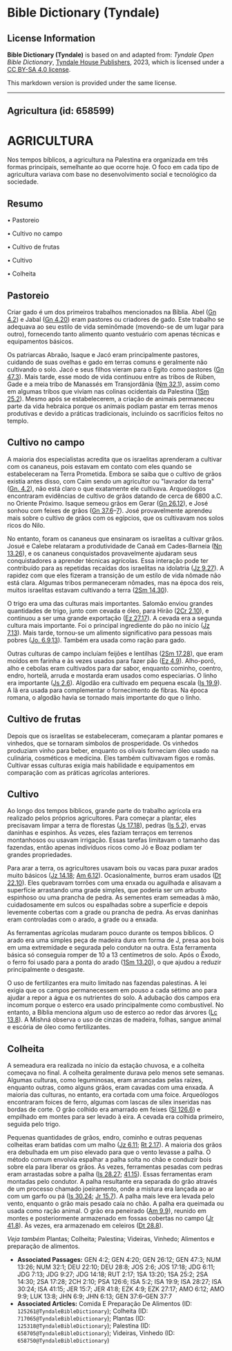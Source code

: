 # Bible Dictionary (Tyndale)

## License Information

**Bible Dictionary (Tyndale)** is based on and adapted from: _Tyndale Open Bible Dictionary_, [Tyndale House Publishers](https://tyndaleopenresources.com/), 2023, which is licensed under a [CC BY-SA 4.0 license](https://creativecommons.org/licenses/by-sa/4.0/legalcode.en).

This markdown version is provided under the same license.



--------------------------------

## Agricultura (id: 658599)

AGRICULTURA
===========

Nos tempos bíblicos, a agricultura na Palestina era organizada em três formas principais, semelhante ao que ocorre hoje. O foco em cada tipo de agricultura variava com base no desenvolvimento social e tecnológico da sociedade.

Resumo
------

• Pastoreio

• Cultivo no campo

• Cultivo de frutas

• Cultivo

• Colheita

Pastoreio
---------

Criar gado é um dos primeiros trabalhos mencionados na Bíblia. Abel ([Gn 4\.2](https://ref.ly/Gen4:2)) e Jabal ([Gn 4\.20](https://ref.ly/Gen4:20)) eram pastores ou criadores de gado. Este trabalho se adequava ao seu estilo de vida seminômade (movendo\-se de um lugar para outro), fornecendo tanto alimento quanto vestuário com apenas técnicas e equipamentos básicos.

Os patriarcas Abraão, Isaque e Jacó eram principalmente pastores, cuidando de suas ovelhas e gado em terras comuns e geralmente não cultivando o solo. Jacó e seus filhos vieram para o Egito como pastores ([Gn 47\.3](https://ref.ly/Gen47:3)). Mais tarde, esse modo de vida continuou entre as tribos de Rúben, Gade e a meia tribo de Manassés em Transjordânia ([Nm 32\.1](https://ref.ly/Num32:1)), assim como em algumas tribos que viviam nas colinas ocidentais da Palestina ([1Sm 25\.2](https://ref.ly/1Sam25:2)). Mesmo após se estabelecerem, a criação de animais permaneceu parte da vida hebraica porque os animais podiam pastar em terras menos produtivas e devido a práticas tradicionais, incluindo os sacrifícios feitos no templo.

Cultivo no campo
----------------

A maioria dos especialistas acredita que os israelitas aprenderam a cultivar com os cananeus, pois estavam em contato com eles quando se estabeleceram na Terra Prometida. Embora se saiba que o cultivo de grãos existia antes disso, com Caim sendo um agricultor ou "lavrador da terra" ([Gn. 4\.2](https://ref.ly/Gen4:2)), não está claro o que exatamente ele cultivava. Arqueólogos encontraram evidências de cultivo de grãos datando de cerca de 6800 a.C. no Oriente Próximo. Isaque semeou grãos em Gerar ([Gn 26\.12](https://ref.ly/Gen26:12)), e José sonhou com feixes de grãos ([Gn 37\.6](https://ref.ly/Gen37:6-Gen37:7)–[7](https://ref.ly/Gen37:6-Gen37:7)). José provavelmente aprendeu mais sobre o cultivo de grãos com os egípcios, que os cultivavam nos solos ricos do Nilo.

No entanto, foram os cananeus que ensinaram os israelitas a cultivar grãos. Josué e Calebe relataram a produtividade de Canaã em Cades\-Barneia ([Nn 13\.26](https://ref.ly/Num13:26)), e os cananeus conquistados provavelmente ajudaram seus conquistadores a aprender técnicas agrícolas. Essa interação pode ter contribuído para as repetidas recaídas dos israelitas na idolatria ([Jz 9\.27](https://ref.ly/Judg9:27)). A rapidez com que eles fizeram a transição de um estilo de vida nômade não está clara. Algumas tribos permaneceram nômades, mas na época dos reis, muitos israelitas estavam cultivando a terra ([2Sm 14\.30](https://ref.ly/2Sam14:30)).

O trigo era uma das culturas mais importantes. Salomão enviou grandes quantidades de trigo, junto com cevada e óleo, para Hirão ([2Cr 2\.10](https://ref.ly/2Chr2:10)), e continuou a ser uma grande exportação ([Ez 27\.17](https://ref.ly/Ezek27:17)). A cevada era a segunda cultura mais importante. Foi o principal ingrediente do pão no início ([Jz 7\.13](https://ref.ly/Judg7:13)). Mais tarde, tornou\-se um alimento significativo para pessoas mais pobres ([Jo. 6\.9,13](https://ref.ly/John6:9,John6:13)). Também era usada como ração para gado.

Outras culturas de campo incluíam feijões e lentilhas ([2Sm 17\.28](https://ref.ly/2Sam17:28)), que eram moídos em farinha e às vezes usados para fazer pão ([Ez 4\.9](https://ref.ly/Ezek4:9)). Alho\-poró, alho e cebolas eram cultivados para dar sabor, enquanto cominho, coentro, endro, hortelã, arruda e mostarda eram usados como especiarias. O linho era importante ([Js 2\.6](https://ref.ly/Josh2:6)). Algodão era cultivado em pequena escala ([Is 19\.9](https://ref.ly/Isa19:9)). A lã era usada para complementar o fornecimento de fibras. Na época romana, o algodão havia se tornado mais importante do que o linho.

Cultivo de frutas
-----------------

Depois que os israelitas se estabeleceram, começaram a plantar pomares e vinhedos, que se tornaram símbolos de prosperidade. Os vinhedos produziam vinho para beber, enquanto os olivais forneciam óleo usado na culinária, cosméticos e medicina. Eles também cultivavam figos e romãs. Cultivar essas culturas exigia mais habilidade e equipamentos em comparação com as práticas agrícolas anteriores.

Cultivo
-------

Ao longo dos tempos bíblicos, grande parte do trabalho agrícola era realizado pelos próprios agricultores. Para começar a plantar, eles precisavam limpar a terra de florestas ([Js 17\.18](https://ref.ly/Josh17:18)), pedras ([Is 5\.2](https://ref.ly/Isa5:2)), ervas daninhas e espinhos. Às vezes, eles faziam terraços em terrenos montanhosos ou usavam irrigação. Essas tarefas limitavam o tamanho das fazendas, então apenas indivíduos ricos como Jó e Boaz podiam ter grandes propriedades.

Para arar a terra, os agricultores usavam bois ou vacas para puxar arados muito básicos ([Jz 14\.18](https://ref.ly/Judg14:18); [Am 6\.12](https://ref.ly/Amos6:12)). Ocasionalmente, burros eram usados ([Dt 22\.10](https://ref.ly/Deut22:10)). Eles quebravam torrões com uma enxada ou aguilhada e alisavam a superfície arrastando uma grade simples, que poderia ser um arbusto espinhoso ou uma prancha de pedra. As sementes eram semeadas à mão, cuidadosamente em sulcos ou espalhadas sobre a superfície e depois levemente cobertas com a grade ou prancha de pedra. As ervas daninhas eram controladas com o arado, a grade ou a enxada.

As ferramentas agrícolas mudaram pouco durante os tempos bíblicos. O arado era uma simples peça de madeira dura em forma de J, presa aos bois em uma extremidade e segurada pelo condutor na outra. Esta ferramenta básica só conseguia romper de 10 a 13 centímetros de solo. Após o Êxodo, o ferro foi usado para a ponta do arado ([1Sm 13\.20](https://ref.ly/1Sam13:20)), o que ajudou a reduzir principalmente o desgaste.

O uso de fertilizantes era muito limitado nas fazendas palestinas. A lei exigia que os campos permanecessem em pouso a cada sétimo ano para ajudar a repor a água e os nutrientes do solo. A adubação dos campos era incomum porque o esterco era usado principalmente como combustível. No entanto, a Bíblia menciona algum uso de esterco ao redor das árvores ([Lc 13\.8](https://ref.ly/Luke13:8)). A Mishná observa o uso de cinzas de madeira, folhas, sangue animal e escória de óleo como fertilizantes.

Colheita
--------

A semeadura era realizada no início da estação chuvosa, e a colheita começava no final. A colheita geralmente durava pelo menos sete semanas. Algumas culturas, como leguminosas, eram arrancadas pelas raízes, enquanto outras, como alguns grãos, eram cavadas com uma enxada. A maioria das culturas, no entanto, era cortada com uma foice. Arqueólogos encontraram foices de ferro, algumas com lascas de sílex inseridas nas bordas de corte. O grão colhido era amarrado em feixes ([Sl 126\.6](https://ref.ly/Ps126:6)) e empilhado em montes para ser levado à eira. A cevada era colhida primeiro, seguida pelo trigo.

Pequenas quantidades de grãos, endro, cominho e outras pequenas colheitas eram batidas com um malho ([Jz 6\.11](https://ref.ly/Judg6:11); [Rt 2\.17](https://ref.ly/Ruth2:17)). A maioria dos grãos era debulhada em um piso elevado para que o vento levasse a palha. O método comum envolvia espalhar a palha solta no chão e conduzir bois sobre ela para liberar os grãos. Às vezes, ferramentas pesadas com pedras eram arrastadas sobre a palha ([Is 28\.27](https://ref.ly/Isa28:27); [41\.15](https://ref.ly/Isa41:15)). Essas ferramentas eram montadas pelo condutor. A palha resultante era separada do grão através de um processo chamado joeiramento, onde a mistura era lançada ao ar com um garfo ou pá ([Is 30\.24](https://ref.ly/Isa30:24); [Jr 15\.7](https://ref.ly/Jer15:7)). A palha mais leve era levada pelo vento, enquanto o grão mais pesado caía no chão. A palha era queimada ou usada como ração animal. O grão era peneirado ([Am 9\.9](https://ref.ly/Amos9:9)), reunido em montes e posteriormente armazenado em fossas cobertas no campo ([Jr 41\.8](https://ref.ly/Jer41:8)). Às vezes, era armazenado em celeiros ([Dt 28\.8](https://ref.ly/Deut28:8)).

*Veja também* Plantas; Colheita; Palestina; Videiras, Vinhedo; Alimentos e preparação de alimentos.

* **Associated Passages:** GEN 4:2; GEN 4:20; GEN 26:12; GEN 47:3; NUM 13:26; NUM 32:1; DEU 22:10; DEU 28:8; JOS 2:6; JOS 17:18; JDG 6:11; JDG 7:13; JDG 9:27; JDG 14:18; RUT 2:17; 1SA 13:20; 1SA 25:2; 2SA 14:30; 2SA 17:28; 2CH 2:10; PSA 126:6; ISA 5:2; ISA 19:9; ISA 28:27; ISA 30:24; ISA 41:15; JER 15:7; JER 41:8; EZK 4:9; EZK 27:17; AMO 6:12; AMO 9:9; LUK 13:8; JHN 6:9; JHN 6:13; GEN 37:6–GEN 37:7
* **Associated Articles:** Comida E Preparação De Alimentos (ID: `125261@TyndaleBibleDictionary`); Colheita (ID: `717065@TyndaleBibleDictionary`); Plantas (ID: `125318@TyndaleBibleDictionary`); Palestina (ID: `658705@TyndaleBibleDictionary`); Videiras, Vinhedo (ID: `658750@TyndaleBibleDictionary`)

